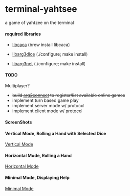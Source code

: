 terminal-yahtsee
================

a game of yahtzee on the terminal


#### required libraries

- [libcaca](http://caca.zoy.org/wiki/libcaca) (brew install libcaca)

- [libarg3dice](http://github.com/c0der78/arg3dice.git) (./configure; make install)

- [libarg3net](http://github.com/c0der78/arg3net.git) (./configure; make install)

#### TODO

Multiplayer?
- ~~build [arg3connect](http://arg3connect.herokuapp.com) to register/list available online games~~
- implement turn based game play
- implement server mode w/ protocol
- implement client mode w/ protocol


#### ScreenShots

#### Vertical Mode, Rolling a Hand with Selected Dice

[Vertical Mode](vertical_rolling.png?raw=true "Vertical Mode")

#### Horizontal Mode, Rolling a Hand

[Horizontal Mode](horizontal_rolling.png?raw=true "Horizontal Mode")

#### Minimal Mode, Displaying Help

[Minimal Mode](minimal_help.png?raw=true "Minimal Mode")





